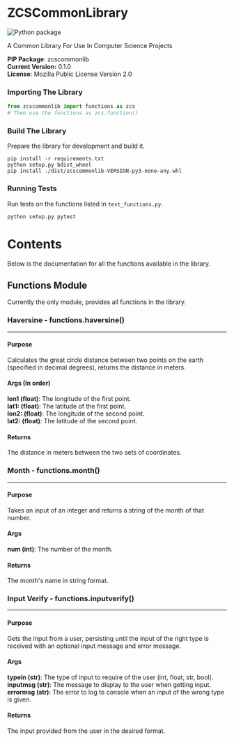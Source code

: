 # ZCSCommonLibrary

![Python package](https://github.com/Zandercraft/ZCSCommonLibrary/workflows/Python%20package/badge.svg)

A Common Library For Use In Computer Science Projects

**PIP Package**: zcscommonlib <br />
**Current Version:** 0.1.0 <br />
**License**: Mozilla Public License Version 2.0

### Importing The Library
```python
from zcscommonlib import functions as zcs
# Then use the functions as zcs.function()
```

### Build The Library
Prepare the library for development and build it.
```commandline
pip install -r requirements.txt
python setup.py bdist_wheel
pip install ./dist/zcscommonlib-VERSION-py3-none-any.whl
```

### Running Tests
Run tests on the functions listed in `test_functions.py`.
```commandline
python setup.py pytest
```

# Contents
Below is the documentation for all the functions available in the library.

## Functions Module

Currently the only module, provides all functions in the library.
### Haversine - functions.haversine()

---
#### Purpose 
Calculates the great circle distance between two points on the
earth (specified in decimal degrees), returns the distance in
meters.

#### Args (In order)
**lon1 (float)**: The longitude of the first point.<br />
**lat1: (float)**: The latitude of the first point.<br />
**lon2: (float)**: The longitude of the second point.<br />
**lat2: (float)**: The latitude of the second point.<br />

#### Returns
The distance in meters between the two sets of coordinates.

### Month - functions.month()

---
#### Purpose 
Takes an input of an integer and returns a string of the month of that number.

#### Args
**num (int)**: The number of the month.

#### Returns
The month's name in string format.

### Input Verify - functions.inputverify()

---
#### Purpose 
Gets the input from a user, persisting until the input of the right type is received with an optional input
message and error message.

#### Args
**typein (str)**: The type of input to require of the user (int, float, str, bool).<br />
**inputmsg (str)**: The message to display to the user when getting input.<br />
**errormsg (str)**: The error to log to console when an input of the wrong type is given.<br />

#### Returns
The input provided from the user in the desired format.

